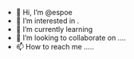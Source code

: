 - 👋 Hi, I’m @espoe 
- 👀 I’m interested in .
- 🌱 I’m currently learning 
- 💞️ I’m looking to collaborate on ....
- 📫 How to reach me .....

<!---
espoe/espoe is a ✨ special ✨ repository because its `README.md` (this file) appears on your GitHub profile.
You can click the Preview link to take a look at your changes.
--->

